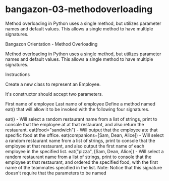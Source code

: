 # bangazon-03-methodoverloading
Method overloading in Python uses a single method, but utilizes parameter names and default values. This allows a single method to have multiple signatures.

Bangazon Orientation - Method Overloading

Method overloading in Python uses a single method, but utilizes parameter names and default values. This allows a single method to have multiple signatures.

Instructions

Create a new class to represent an Employee.

It's constructor should accept two parameters.

First name of employee
Last name of employee
Define a method named eat() that will allow it to be invoked with the following four signatures.

eat() - Will select a random restaurant name from a list of strings, print to console that the employee at at that restaurant, and also return the restaurant.
eat(food="sandwich") - Will output that the employee ate that specific food at the office.
eat(companions=[Sam, Dean, Alice]) - Will select a random restaurant name from a list of strings, print to console that the employee at that restaurant, and also output the first name of each employee in the specified list.
eat("pizza", [Sam, Dean, Alice]) - Will select a random restaurant name from a list of strings, print to console that the employee at that restaurant, and ordered the specified food, with the first name of the teammates specified in the list.
Note: Notice that this signature doesn't require that the parameters to be named
